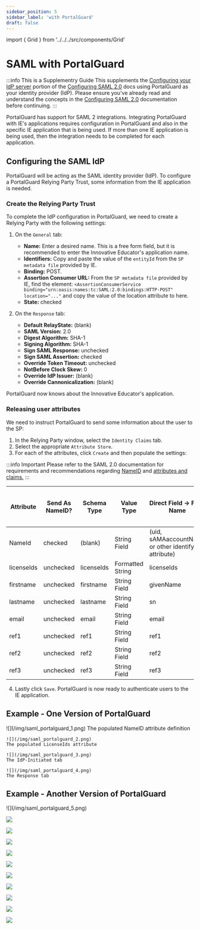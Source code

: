 ```yaml
---
sidebar_position: 5
sidebar_label: 'with PortalGuard'
draft: false
---
```


import { Grid } from '../../../src/components/Grid'

# SAML with PortalGuard

:::info This is a Supplementry Guide
This supplements the [Configuring your IdP server](./saml2#configuring-the-idp) portion of the [Configuring SAML 2.0](./saml2) docs using PortalGuard as your identity provider (IdP). Please ensure you've already read and understand the concepts in the [Configuring SAML 2.0](./saml2) documentation before continuing.
:::

PortalGuard has support for SAML 2 integrations. Integrating PortalGuard with IE's applications requires configuration in PortalGuard and also in the specific IE application that is being used. If more than one IE application is being used, then the integration needs to be completed for each application.

## Configuring the SAML IdP

PortalGuard will be acting as the SAML identity provider (IdP). To configure a PortalGuard Relying Party Trust, some information from the IE application is needed.

### Create the Relying Party Trust

To complete the IdP configuration in PortalGuard, we need to create a Relying Party with the following settings:

1. On the `General` tab:
    - **Name:** Enter a desired name. This is a free form field, but it is recommended to enter the Innovative Educator's application name.
    - **Identifiers:** Copy and paste the value of the `entityId` from the `SP metadata file` provided by IE.
    - **Binding:** POST.
    - **Assertion Consumer URL:** From the `SP metadata file` provided by IE, find the element:
        `<AssertionConsumerService binding="urn:oasis:names:tc:SAML:2.0:bindings:HTTP-POST" location="..."`
        and copy the value of the location attribute to here.
    - **State:** checked

2. On the `Response` tab:
    - **Default RelayState:** (blank)
    - **SAML Version:** 2.0
    - **Digest Algorithm:** SHA-1
    - **Signing Algorithm:** SHA-1
    - **Sign SAML Response:** unchecked
    - **Sign SAML Assertion:** checked
    - **Override Token Timeout:** unchecked
    - **NotBefore Clock Skew:** 0
    - **Override IdP Issuer:** (blank)
    - **Override Cannonicalization:** (blank)

PortalGuard now knows about the Innovative Educator's application.

### Releasing user attributes

We need to instruct PortalGuard to send some information about the user to the SP:

1. In the Relying Party window, select the `Identity Claims` tab.
2. Select the appropriate `Attribute Store`.
3. For each of the attributes, click `Create` and then populate the settings:

:::info Important
Please refer to the SAML 2.0 documentation for requirements and recommendations regarding
[NameID](./saml2#external-customer-id) and [attributes and claims.](./saml2#configure-attributes)
:::

| Attribute | Send As NameID? | Schema Type | Value Type | Direct Field -> Field Name | Direct Field -> Value Index | Required |
| --------- | --------------- | ----------- | ---------- | ------------------------- | -------------------------- | -------- |
| NameId    | checked         | (blank)     | String Field | (uid, sAMAaccountName or other identifying attribute) | 0 | Required  |
| licenseIds| unchecked       | licenseIds  | Formatted String | licenseIds             | 0                          | Required*   |
| firstname | unchecked       | firstname     | String Field | givenName                  | 0                          | Recommended |
| lastname  | unchecked       | lastname    | String Field | sn                         | 0                          | Recommended |
| email     | unchecked       | email       | String Field | email                      | 0                          | Recommended |
| ref1      | unchecked       | ref1        | String Field | ref1                       | 0                          | Optional    |
| ref2      | unchecked       | ref2        | String Field | ref2                       | 0                          | Optional    |
| ref3      | unchecked       | ref3        | String Field | ref3                       | 0                          | Optional    |

4. Lastly click `Save`. PortalGuard is now ready to authenticate users to the IE application.

## Example - One Version of PortalGuard
<Grid>
    ![](/img/saml_portalguard_1.png)
    The populated NameID attribute definition

    ![](/img/saml_portalguard_2.png)
    The populated LicenseIds attribute

    ![](/img/saml_portalguard_3.png)
    The IdP-Initiated tab

    ![](/img/saml_portalguard_4.png)
    The Response tab
</Grid>

## Example - Another Version of PortalGuard

<Grid>
![](/img/saml_portalguard_5.png)

![](/img/saml_portalguard_6.png)

![](/img/saml_portalguard_7.png)

![](/img/saml_portalguard_8.png)

![](/img/saml_portalguard_9.png)

![](/img/saml_portalguard_10.png)

![](/img/saml_portalguard_11.png)

![](/img/saml_portalguard_12.png)

![](/img/saml_portalguard_13.png)

![](/img/saml_portalguard_14.png)

![](/img/saml_portalguard_15.png)
</Grid>